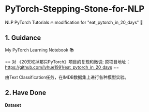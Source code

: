 # PyTorch-Stepping-Stone-for-NLP
NLP PyTorch Tutorials 🔥 modification for "eat_pytorch_in_20_days" 🤔

## 1. Guidance
My PyTorch Learning Notebook 📚 <p>
== 对 《20天吃掉那只PyTorch》项目的复现和微调; 原项目地址：https://github.com/lyhue1991/eat_pytorch_in_20_days == <p>
由Text Classification任务，在IMDB数据集上进行各种模型实验。

## 2. Have Done
#### Dataset
